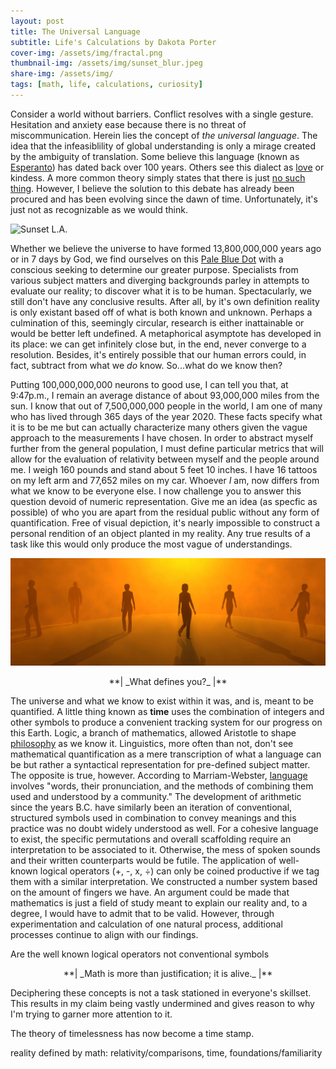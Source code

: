 ```yaml
---
layout: post
title: The Universal Language
subtitle: Life's Calculations by Dakota Porter
cover-img: /assets/img/fractal.png
thumbnail-img: /assets/img/sunset_blur.jpeg
share-img: /assets/img/
tags: [math, life, calculations, curiosity]
---
```


Consider a world without barriers. Conflict resolves with a single gesture. Hesitation and anxiety ease because there is no threat of miscommunication. Herein lies the concept of _the universal language_. The idea that the infeasiblility of global understanding is only a mirage created by the ambiguity of translation. Some believe this language (known as [Esperanto](https://www.npr.org/sections/goatsandsoda/2015/06/13/413968033/esperanto-is-not-dead-can-the-universal-language-make-a-comeback)) has dated back over 100 years. Others see this dialect as [love](https://loverevolutionblog.com/kindness-the-universal-language-of-love/) or kindess. A more common theory simply states that there is just [no such thing](https://www.vice.com/en/article/ezpvx4/why-humans-dont-have-a-universal-language). However, I believe the solution to this debate has already been procured and has been evolving since the dawn of time. Unfortunately, it's just not as recognizable as we would think.

![Sunset L.A.](/assets/img/sunset_la.jpg)

Whether we believe the universe to have formed 13,800,000,000 years ago or in 7 days by God, we find ourselves on this [Pale Blue Dot](https://www.planetary.org/worlds/pale-blue-dot) with a conscious seeking to determine our greater purpose. Specialists from various subject matters and diverging backgrounds parley in attempts to evaluate our reality; to discover what it is to be human. Spectacularly, we still don't have any conclusive results. After all, by it's own definition reality is only existant based off of what is both known and unknown. Perhaps a culmination of this, seemingly circular, research is either inattainable or would be better left undefined. A metaphorical asymptote has developed in its place: we can get infinitely close but, in the end, never converge to a resolution. Besides, it's entirely possible that our human errors could, in fact, subtract from what we _do_ know. So...what do we know then?

Putting 100,000,000,000 neurons to good use, I can tell you that, at 9:47p.m., I remain an average distance of about 93,000,000 miles from the sun. I know that out of 7,500,000,000 people in the world, I am one of many who has lived through 365 days of the year 2020. These facts specify what it is to be me but can actually characterize many others given the vague approach to the measurements I have chosen. In order to abstract myself further from the general population, I must define particular metrics that will allow for the evaluation of relativity between myself and the people around me. I weigh 160 pounds and stand about 5 feet 10 inches. I have 16 tattoos on my left arm and 77,652 miles on my car. Whoever _I_ am, now differs from what we know to be everyone else. I now challenge you to answer this question devoid of numeric representation. Give me an idea (as specfic as possible) of who you are apart from the residual public without any form of quantification. Free of visual depiction, it's nearly impossible to construct a personal rendition of an object planted in my reality. Any true results of a task like this would only produce the most vague of understandings.

![Reality](/assets/img/reality.jpg)

<div align="center" markdown='1'> **| _What defines you?_ |** </div>

The universe and what we know to exist within it was, and is, meant to be quantified. A little thing known as **time** uses the combination of integers and other symbols to produce a convenient tracking system for our progress on this Earth. Logic, a branch of mathematics, allowed Aristotle to shape [philosophy](https://www.biography.com/scholar/aristotle) as we know it. Linguistics, more often than not, don't see mathematical quantification as a mere transcription of what a language can be but rather a syntactical representation for pre-defined subject matter. The opposite is true, however. According to Marriam-Webster, [language](https://www.merriam-webster.com/dictionary/language) involves "words, their pronunciation, and the methods of combining them used and understood by a community." The development of arithmetic since the years B.C. have similarly been an iteration of conventional, structured symbols used in combination to convey meanings and this practice was no doubt widely understood as well. For a cohesive language to exist, the specific permutations and overall scaffolding require an interpretation to be associated to it. Otherwise, the mess of spoken sounds and their written counterparts would be futile. The application of well-known logical operators (+, -, x, ÷) can only be coined productive if we tag them with a similar interpretation. We constructed a number system based on the amount of fingers we have. An argument could be made that mathematics is just a field of study meant to explain our reality and, to a degree, I would have to admit that to be valid. However, through experimentation and calculation of one natural process, additional processes continue to align with our findings.

Are the well known logical operators  not conventional symbols

<div align="center" markdown='1'> **| _Math is more than justification; it is alive._ |** </div>



Deciphering these concepts is not a task stationed in everyone's skillset. This results in my claim being vastly undermined and gives reason to why I'm trying to garner more attention to it. 


The theory of timelessness has now become a time stamp.

reality defined by math: relativity/comparisons, time, foundations/familiarity
